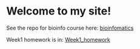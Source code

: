 # Welcome to my site!

See the repo for bioinfo course here:
[bioinfomatics](https://github.com/Hexadra/bioinfo)


Week1 homework is in: [Week1_homework](https://github.com/Hexadra/bioinfo/blob/main/Week1_homework.md)
